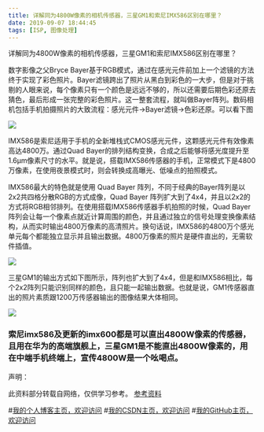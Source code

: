 ```yaml
---
title: 详解同为4800W像素的相机传感器，三星GM1和索尼IMX586区别在哪里？
date: 2019-09-07 18:44:45
tags: [ISP, 图像处理]
---
```


详解同为4800W像素的相机传感器，三星GM1和索尼IMX586区别在哪里？
<!--more-->

数字影像之父Bryce Bayer基于RGB模式，通过在感光元件前加上一个滤镜的方法终于实现了彩色照片。Bayer滤镜跨出了照片从黑白到彩色的一大步，但是对于挑剔的人眼来说，每个像素只有一个颜色是远远不够的，所以还需要后期色彩还原去猜色，最后形成一张完整的彩色照片。这一整套流程，就叫做Bayer阵列。数码相机包括手机拍摄照片的大致流程：感光元件→Bayer滤镜→色彩还原。可以看下图


![](https://img-blog.nos-eastchina1.126.net/blog/blog_4800W_sensor.png)

IMX586是索尼适用于手机的全新堆栈式CMOS感光元件，这颗感光元件有效像素高达4800万。通过Quad Bayer的排列结构变换，合成之后能够将感光度提升至1.6μm像素尺寸的水平。就是说，搭载IMX586传感器的手机，正常模式下是4800万像素，在使用夜景模式时，则会转换成高曝光、低噪点的拍照模式。

IMX586最大的特色就是使用 Quad Bayer 阵列，不同于经典的Bayer阵列是以2x2共四格分散RGB的方式成像，Quad Bayer 阵列扩大到了4x4，并且以2x2的方式将RGB相邻排列。在使用搭载IMX586传感器手机拍照的时候，Quad Bayer 阵列会让每一个像素点就近计算周围的颜色，并且通过独立的信号处理变换像素结构，从而实时输出4800万像素的高清照片。换句话说，IMX586的4800万个感光单元每个都能独立显示并且输出数据。4800万像素的照片是硬件直出的，无需软件插值。

![](https://img-blog.nos-eastchina1.126.net/blog/blog_4800W_1.jpg)


三星GM1的输出方式如下图所示，阵列也扩大到了4x4，但是和IMX586相比，每个2x2阵列只能识别同样的颜色，且只能一起输出数据。也就是说，GM1传感器直出的照片素质跟1200万传感器输出的图像结果大体相同。


![](https://img-blog.nos-eastchina1.126.net/blog/blog_4800W_2.jpg)


### 索尼imx586及更新的imx600都是可以直出4800W像素的传感器，且用在华为的高端旗舰上，三星GM1是不能直出4800W像素的，用在中端手机终端上，宣传4800W是一个吆喝点。

声明：

此资料部分转载自网络，仅供学习参考。
[参考资料](http://dy.163.com/v2/article/detail/E5KN3O100511HI42.html)

#[我的个人博客主页，欢迎访问](http://www.aomanhao.top/)
#[我的CSDN主页，欢迎访问](https://blog.csdn.net/Aoman_Hao)
#[我的GitHub主页，欢迎访问](https://github.com/AomanHao)


